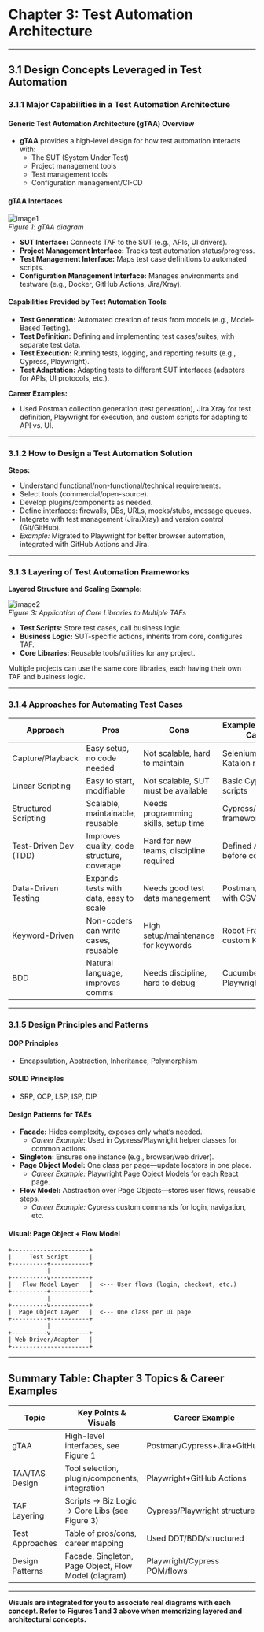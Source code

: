 # Chapter 3: Test Automation Architecture

---

## 3.1 Design Concepts Leveraged in Test Automation

### 3.1.1 Major Capabilities in a Test Automation Architecture

#### **Generic Test Automation Architecture (gTAA) Overview**

- **gTAA** provides a high-level design for how test automation interacts with:
  - The SUT (System Under Test)
  - Project management tools
  - Test management tools
  - Configuration management/CI-CD

#### **gTAA Interfaces**

![image1](img/gTAA.png)  
*Figure 1: gTAA diagram*

- **SUT Interface:** Connects TAF to the SUT (e.g., APIs, UI drivers).
- **Project Management Interface:** Tracks test automation status/progress.
- **Test Management Interface:** Maps test case definitions to automated scripts.
- **Configuration Management Interface:** Manages environments and testware (e.g., Docker, GitHub Actions, Jira/Xray).

#### **Capabilities Provided by Test Automation Tools**
- **Test Generation:** Automated creation of tests from models (e.g., Model-Based Testing).
- **Test Definition:** Defining and implementing test cases/suites, with separate test data.
- **Test Execution:** Running tests, logging, and reporting results (e.g., Cypress, Playwright).
- **Test Adaptation:** Adapting tests to different SUT interfaces (adapters for APIs, UI protocols, etc.).

**Career Examples:**
- Used Postman collection generation (test generation), Jira Xray for test definition, Playwright for execution, and custom scripts for adapting to API vs. UI.

---

### 3.1.2 How to Design a Test Automation Solution

**Steps:**
- Understand functional/non-functional/technical requirements.
- Select tools (commercial/open-source).
- Develop plugins/components as needed.
- Define interfaces: firewalls, DBs, URLs, mocks/stubs, message queues.
- Integrate with test management (Jira/Xray) and version control (Git/GitHub).
- *Example:* Migrated to Playwright for better browser automation, integrated with GitHub Actions and Jira.

---

### 3.1.3 Layering of Test Automation Frameworks

**Layered Structure and Scaling Example:**

![image2](img/TAFs.png)  
*Figure 3: Application of Core Libraries to Multiple TAFs*

- **Test Scripts:** Store test cases, call business logic.
- **Business Logic:** SUT-specific actions, inherits from core, configures TAF.
- **Core Libraries:** Reusable tools/utilities for any project.

Multiple projects can use the same core libraries, each having their own TAF and business logic.

---

### 3.1.4 Approaches for Automating Test Cases

| Approach             | Pros                                      | Cons                                      | Example from Your Career      |
|----------------------|-------------------------------------------|-------------------------------------------|-------------------------------|
| Capture/Playback     | Easy setup, no code needed                | Not scalable, hard to maintain            | Selenium IDE, Katalon recording|
| Linear Scripting     | Easy to start, modifiable                 | Not scalable, SUT must be available       | Basic Cypress scripts         |
| Structured Scripting | Scalable, maintainable, reusable          | Needs programming skills, setup time      | Cypress/Playwright frameworks |
| Test-Driven Dev (TDD)| Improves quality, code structure, coverage| Hard for new teams, discipline required   | Defined API tests before coding|
| Data-Driven Testing  | Expands tests with data, easy to scale    | Needs good test data management           | Postman/Cypress with CSV data |
| Keyword-Driven       | Non-coders can write cases, reusable      | High setup/maintenance for keywords       | Robot Framework, custom KDT   |
| BDD                  | Natural language, improves comms          | Needs discipline, hard to debug           | Cucumber, Playwright+Gherkin  |

---

### 3.1.5 Design Principles and Patterns

#### **OOP Principles**
- Encapsulation, Abstraction, Inheritance, Polymorphism

#### **SOLID Principles**
- SRP, OCP, LSP, ISP, DIP

#### **Design Patterns for TAEs**
- **Facade:** Hides complexity, exposes only what’s needed.
  - *Career Example:* Used in Cypress/Playwright helper classes for common actions.
- **Singleton:** Ensures one instance (e.g., browser/web driver).
- **Page Object Model:** One class per page—update locators in one place.
  - *Career Example:* Playwright Page Object Models for each React page.
- **Flow Model:** Abstraction over Page Objects—stores user flows, reusable steps.
  - *Career Example:* Cypress custom commands for login, navigation, etc.

#### **Visual: Page Object + Flow Model**

```
+----------------------+
|     Test Script      |
+----------+-----------+
           |
+----------v-----------+
|   Flow Model Layer   |  <--- User flows (login, checkout, etc.)
+----------+-----------+
           |
+----------v-----------+
|  Page Object Layer   |  <--- One class per UI page
+----------+-----------+
           |
+----------v-----------+
| Web Driver/Adapter   |
+----------------------+
```

---

## **Summary Table: Chapter 3 Topics & Career Examples**

| Topic            | Key Points & Visuals                                   | Career Example               |
|------------------|-------------------------------------------------------|------------------------------|
| gTAA             | High-level interfaces, see Figure 1                    | Postman/Cypress+Jira+GitHub  |
| TAA/TAS Design   | Tool selection, plugin/components, integration         | Playwright+GitHub Actions    |
| TAF Layering     | Scripts → Biz Logic → Core Libs (see Figure 3)         | Cypress/Playwright structure |
| Test Approaches  | Table of pros/cons, career mapping                     | Used DDT/BDD/structured      |
| Design Patterns  | Facade, Singleton, Page Object, Flow Model (diagram)   | Playwright/Cypress POM/flows |

---
**Visuals are integrated for you to associate real diagrams with each concept. Refer to Figures 1 and 3 above when memorizing layered and architectural concepts.**